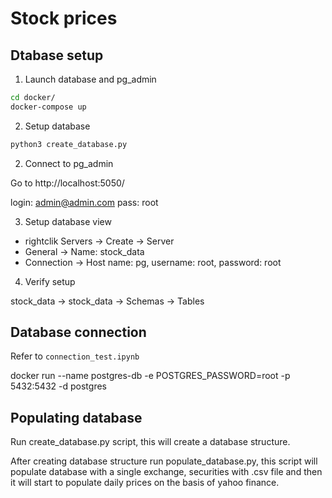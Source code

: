 # Stock prices 

## Dtabase setup

1. Launch database and pg_admin

```bash
cd docker/
docker-compose up
```

2. Setup database

```bash
python3 create_database.py
```

2. Connect to pg_admin

Go to http://localhost:5050/

login: admin@admin.com
pass: root

3. Setup database view

- rightclik Servers -> Create -> Server
- General -> Name: stock_data
- Connection -> Host name: pg, username: root, password: root

4. Verify setup

stock_data -> stock_data -> Schemas -> Tables

## Database connection

Refer to `connection_test.ipynb`

docker run --name postgres-db -e POSTGRES_PASSWORD=root -p 5432:5432 -d postgres

## Populating database

Run create_database.py script, this will create a database structure.

After creating database structure run populate_database.py, this script will populate
database with a single exchange, securities with .csv file and then it will start to populate
daily prices on the basis of yahoo finance.